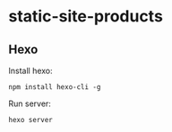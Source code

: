 # static-site-products

## Hexo

Install hexo:

```
npm install hexo-cli -g
```

Run server:

```
hexo server
```